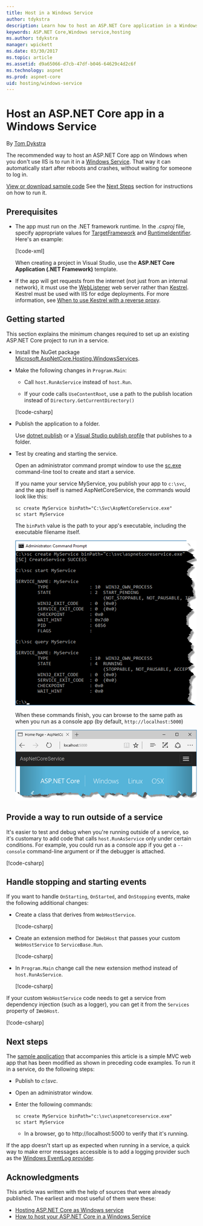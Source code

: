 ```yaml
---
title: Host in a Windows Service
author: tdykstra
description: Learn how to host an ASP.NET Core application in a Windows Service.
keywords: ASP.NET Core,Windows service,hosting
ms.author: tdykstra
manager: wpickett
ms.date: 03/30/2017
ms.topic: article
ms.assetid: d9a65066-d7cb-47df-b046-64629c4d2c6f
ms.technology: aspnet
ms.prod: aspnet-core
uid: hosting/windows-service
---
```


# Host an ASP.NET Core app in a Windows Service

By [Tom Dykstra](https://github.com/tdykstra)

The recommended way to host an ASP.NET Core app on Windows when you don't use IIS is to run it in a [Windows Service](https://docs.microsoft.com/dotnet/framework/windows-services/introduction-to-windows-service-applications). That way it can automatically start after reboots and crashes, without waiting for someone to log in.

[View or download sample code](https://github.com/aspnet/Docs/tree/master/aspnetcore/hosting/windows-service/sample) See the [Next Steps](#next-steps) section for instructions on how to run it.

## Prerequisites

* The app must run on the .NET framework runtime.  In the *.csproj* file, specify appropriate values for [TargetFramework](https://docs.microsoft.com/nuget/schema/target-frameworks) and [RuntimeIdentifier](https://docs.microsoft.com/dotnet/articles/core/rid-catalog). Here's an example:

  [!code-xml[](windows-service/sample/AspNetCoreService.csproj?range=3-6)]

  When creating a project in Visual Studio, use the **ASP.NET Core Application (.NET Framework)** template.

* If the app will get requests from the internet (not just from an internal network), it must use the [WebListener](xref:fundamentals/servers/weblistener) web server rather than [Kestrel](xref:fundamentals/servers/kestrel).  Kestrel must be used with IIS for edge deployments.  For more information, see [When to use Kestrel with a reverse proxy](xref:fundamentals/servers/kestrel#when-to-use-kestrel-with-a-reverse-proxy).

## Getting started

This section explains the minimum changes required to set up an existing ASP.NET Core project to run in a service.

* Install the NuGet package [Microsoft.AspNetCore.Hosting.WindowsServices](https://www.nuget.org/packages/Microsoft.AspNetCore.Hosting.WindowsServices/).

* Make the following changes in `Program.Main`:
  
  * Call `host.RunAsService` instead of `host.Run`.
  
  * If your code calls `UseContentRoot`, use a path to the publish location instead of `Directory.GetCurrentDirectory()` 
  
  [!code-csharp[](windows-service/sample/Program.cs?name=ServiceOnly&highlight=3-4,8,14)]

* Publish the application to a folder.

  Use [dotnet publish](https://docs.microsoft.com/dotnet/articles/core/tools/dotnet-publish) or a [Visual Studio publish profile](xref:publishing/web-publishing-vs) that publishes to a folder.

* Test by creating and starting the service.

  Open an administrator command prompt window to use the [sc.exe](https://technet.microsoft.com/library/bb490995) command-line tool to create and start a service.  
  
  If you name your service MyService, you publish your app to `c:\svc`, and the app itself is named AspNetCoreService, the commands would look like this:

  ```console
  sc create MyService binPath="C:\Svc\AspNetCoreService.exe"
  sc start MyService
  ```
  The `binPath` value is the path to your app's executable, including the executable filename itself.

  ![Console window create and start example](windows-service/_static/create-start.png)

  When these commands finish, you can browse to the same path as when you run as a console app (by default, `http://localhost:5000`)

  ![Running in a service](windows-service/_static/running-in-service.png)


## Provide a way to run outside of a service

It's easier to test and debug when you're running outside of a service, so it's customary to add code that calls `host.RunAsService` only under certain conditions.  For example, you could run as a console app if you get a `--console` command-line argument or if the debugger is attached.

[!code-csharp[](windows-service/sample/Program.cs?name=ServiceOrConsole)]

## Handle stopping and starting events

If you want to handle `OnStarting`, `OnStarted`, and `OnStopping` events, make the following additional changes:

* Create a class that derives from `WebHostService`.

  [!code-csharp[](windows-service/sample/CustomWebHostService.cs?name=NoLogging)]

* Create an extension method for `IWebHost` that passes your custom `WebHostService` to `ServiceBase.Run`.

  [!code-csharp[](windows-service/sample/WebHostServiceExtensions.cs?name=ExtensionsClass)]

* In `Program.Main` change call the new extension method instead of `host.RunAsService`.

  [!code-csharp[](windows-service/sample/Program.cs?name=HandleStopStart&highlight=26)]

If your custom `WebHostService` code needs to get a service from dependency injection (such as a logger), you can get it from the `Services` property of `IWebHost`.

[!code-csharp[](windows-service/sample/CustomWebHostService.cs?name=Logging&highlight=7)]

## Next steps

The [sample application](https://github.com/aspnet/Docs/tree/master/aspnetcore/hosting/windows-service/sample) that accompanies this article is a simple MVC web app that has been modified as shown in preceding code examples.  To run it in a service, do the following steps:

* Publish to *c:\svc*.

* Open an administrator window.

* Enter the following commands:

  ```console
  sc create MyService binPath="c:\svc\aspnetcoreservice.exe"
  sc start MyService
  ```

  * In a browser, go to http://localhost:5000 to verify that it's running.

If the app doesn't start up as expected when running in a service, a quick way to make error messages accessible is to add a logging provider such as the [Windows EventLog provider](xref:fundamentals/logging#eventlog).

## Acknowledgments

This article was written with the help of sources that were already published. The earliest and most useful of them were these:

* [Hosting ASP.NET Core as Windows service](https://stackoverflow.com/questions/37346383/hosting-asp-net-core-as-windows-service/37464074)
* [How to host your ASP.NET Core in a Windows Service](https://dotnetthoughts.net/how-to-host-your-aspnet-core-in-a-windows-service/)
